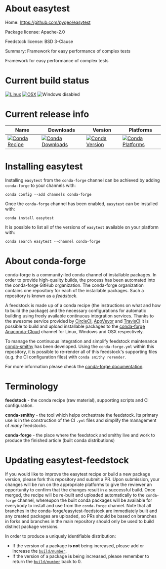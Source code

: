 About easytest
==============

Home: https://github.com/pygeo/easytest

Package license: Apache-2.0

Feedstock license: BSD 3-Clause

Summary: Framework for easy performance of complex tests

Framework for easy performance of complex tests

Current build status
====================

[![Linux](https://img.shields.io/circleci/project/github/conda-forge/easytest-feedstock/master.svg?label=Linux)](https://circleci.com/gh/conda-forge/easytest-feedstock)
[![OSX](https://img.shields.io/travis/conda-forge/easytest-feedstock/master.svg?label=macOS)](https://travis-ci.org/conda-forge/easytest-feedstock)
![Windows disabled](https://img.shields.io/badge/Windows-disabled-lightgrey.svg)

Current release info
====================

| Name | Downloads | Version | Platforms |
| --- | --- | --- | --- |
| [![Conda Recipe](https://img.shields.io/badge/recipe-easytest-green.svg)](https://anaconda.org/conda-forge/easytest) | [![Conda Downloads](https://img.shields.io/conda/dn/conda-forge/easytest.svg)](https://anaconda.org/conda-forge/easytest) | [![Conda Version](https://img.shields.io/conda/vn/conda-forge/easytest.svg)](https://anaconda.org/conda-forge/easytest) | [![Conda Platforms](https://img.shields.io/conda/pn/conda-forge/easytest.svg)](https://anaconda.org/conda-forge/easytest) |

Installing easytest
===================

Installing `easytest` from the `conda-forge` channel can be achieved by adding `conda-forge` to your channels with:

```
conda config --add channels conda-forge
```

Once the `conda-forge` channel has been enabled, `easytest` can be installed with:

```
conda install easytest
```

It is possible to list all of the versions of `easytest` available on your platform with:

```
conda search easytest --channel conda-forge
```


About conda-forge
=================

conda-forge is a community-led conda channel of installable packages.
In order to provide high-quality builds, the process has been automated into the
conda-forge GitHub organization. The conda-forge organization contains one repository
for each of the installable packages. Such a repository is known as a *feedstock*.

A feedstock is made up of a conda recipe (the instructions on what and how to build
the package) and the necessary configurations for automatic building using freely
available continuous integration services. Thanks to the awesome service provided by
[CircleCI](https://circleci.com/), [AppVeyor](https://www.appveyor.com/)
and [TravisCI](https://travis-ci.org/) it is possible to build and upload installable
packages to the [conda-forge](https://anaconda.org/conda-forge)
[Anaconda-Cloud](https://anaconda.org/) channel for Linux, Windows and OSX respectively.

To manage the continuous integration and simplify feedstock maintenance
[conda-smithy](https://github.com/conda-forge/conda-smithy) has been developed.
Using the ``conda-forge.yml`` within this repository, it is possible to re-render all of
this feedstock's supporting files (e.g. the CI configuration files) with ``conda smithy rerender``.

For more information please check the [conda-forge documentation](https://conda-forge.org/docs/).

Terminology
===========

**feedstock** - the conda recipe (raw material), supporting scripts and CI configuration.

**conda-smithy** - the tool which helps orchestrate the feedstock.
                   Its primary use is in the construction of the CI ``.yml`` files
                   and simplify the management of *many* feedstocks.

**conda-forge** - the place where the feedstock and smithy live and work to
                  produce the finished article (built conda distributions)


Updating easytest-feedstock
===========================

If you would like to improve the easytest recipe or build a new
package version, please fork this repository and submit a PR. Upon submission,
your changes will be run on the appropriate platforms to give the reviewer an
opportunity to confirm that the changes result in a successful build. Once
merged, the recipe will be re-built and uploaded automatically to the
`conda-forge` channel, whereupon the built conda packages will be available for
everybody to install and use from the `conda-forge` channel.
Note that all branches in the conda-forge/easytest-feedstock are
immediately built and any created packages are uploaded, so PRs should be based
on branches in forks and branches in the main repository should only be used to
build distinct package versions.

In order to produce a uniquely identifiable distribution:
 * If the version of a package **is not** being increased, please add or increase
   the [``build/number``](https://conda.io/docs/user-guide/tasks/build-packages/define-metadata.html#build-number-and-string).
 * If the version of a package **is** being increased, please remember to return
   the [``build/number``](https://conda.io/docs/user-guide/tasks/build-packages/define-metadata.html#build-number-and-string)
   back to 0.
